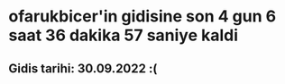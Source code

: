 # ofarukbicer'in gidisine son 4 gun 6 saat 36 dakika 57 saniye kaldi

## Gidis tarihi: 30.09.2022 :(